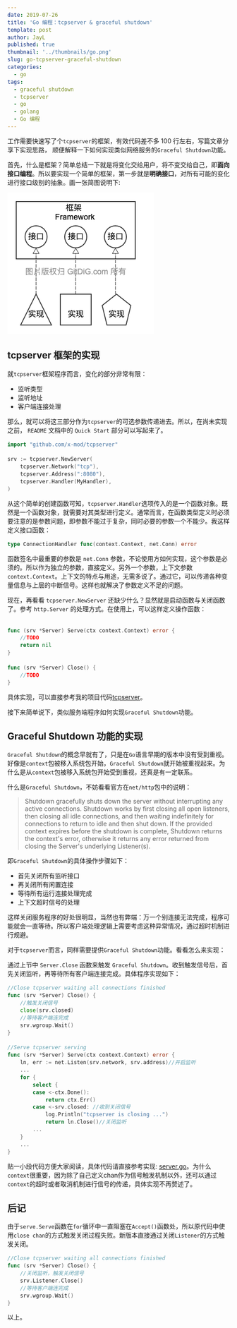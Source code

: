```yaml
---
date: 2019-07-26
title: 'Go 编程：tcpserver & graceful shutdown'
template: post
author: JayL
published: true
thumbnail: '../thumbnails/go.png'
slug: go-tcpserver-graceful-shutdown
categories:
  - go
tags:
  - graceful shutdown
  - tcpserver
  - go
  - golang
  - Go 编程
---
```


工作需要快速写了个`tcpserver`的框架，有效代码差不多 100 行左右，写篇文章分享下实现思路， 顺便解释一下如何实现类似网络服务的`Graceful Shutdown`功能。

首先，什么是框架？简单总结一下就是将变化交给用户，将不变交给自己，即**面向接口编程**。所以要实现一个简单的框架，第一步就是**明确接口**，对所有可能的变化进行接口级别的抽象。画一张简图说明下:

![](../images/framework.png)

## tcpserver 框架的实现

就`tcpserver`框架程序而言，变化的部分非常有限：

- 监听类型
- 监听地址
- 客户端连接处理

那么，就可以将这三部分作为`tcpserver`的可选参数传递进去。所以，在尚未实现之前， `README` 文档中的 `Quick Start` 部分可以写起来了。

````go
import "github.com/x-mod/tcpserver"

srv := tcpserver.NewServer(
    tcpserver.Network("tcp"),
    tcpserver.Address(":8080"),
    tcpserver.Handler(MyHandler),
)

````

从这个简单的创建函数可知，`tcpserver.Handler`选项传入的是一个函数对象。既然是一个函数对象，就需要对其类型进行定义。通常而言，在函数类型定义时必须要注意的是参数问题，即参数不能过于复杂，同时必要的参数一个不能少。我这样定义接口函数：

````go
type ConnectionHandler func(context.Context, net.Conn) error
````

函数签名中最重要的参数是 `net.Conn` 参数，不论使用方如何实现，这个参数是必须的。所以作为独立的参数，直接定义。另外一个参数，上下文参数`context.Context`。上下文的特点与用途，无需多说了。通过它，可以传递各种变量信息与上层的中断信号。这样也就解决了参数定义不足的问题。

现在，再看看 `tcpserver.NewServer` 还缺少什么？显然就是启动函数与关闭函数了。参考 `http.Server` 的处理方式。在使用上，可以这样定义操作函数：

````go

func (srv *Server) Serve(ctx context.Context) error {
    //TODO
    return nil
}

func (srv *Server) Close() {
    //TODO
}

````

具体实现，可以直接参考我的项目代码[tcpserver](https://github.com/x-mod/tcpserver)。

接下来简单说下，类似服务端程序如何实现`Graceful Shutdown`功能。

## Graceful Shutdown 功能的实现

`Graceful Shutdown`的概念早就有了，只是在`Go`语言早期的版本中没有受到重视。好像是`context`包被移入系统包开始，`Graceful Shutdown`就开始被重视起来。为什么是从`context`包被移入系统包开始受到重视，还真是有一定联系。

什么是`Graceful Shutdown`，不妨看看官方在`net/http`包中的说明：

> Shutdown gracefully shuts down the server without interrupting any active connections. Shutdown works by first closing all open listeners, then closing all idle connections, and then waiting indefinitely for connections to return to idle and then shut down. If the provided context expires before the shutdown is complete, Shutdown returns the context's error, otherwise it returns any error returned from closing the Server's underlying Listener(s).

即`Graceful Shutdown`的具体操作步骤如下：

- 首先关闭所有监听接口
- 再关闭所有闲置连接
- 等待所有运行连接处理完成
- 上下文超时信号的处理

这样关闭服务程序的好处很明显，当然也有弊端：万一个别连接无法完成，程序可能就会一直等待。所以客户端处理逻辑上需要考虑这种异常情况，通过超时机制进行规避。

对于`tcpserver`而言，同样需要提供`Graceful Shutdown`功能。看看怎么来实现：

通过上节中 `Server.Close` 函数来触发 `Graceful Shutdown`。收到触发信号后，首先关闭监听，再等待所有客户端连接完成。具体程序实现如下：

````go
//Close tcpserver waiting all connections finished
func (srv *Server) Close() {
    //触发关闭信号
    close(srv.closed)
    //等待客户端连完成
	srv.wgroup.Wait()
}

//Serve tcpserver serving
func (srv *Server) Serve(ctx context.Context) error {
	ln, err := net.Listen(srv.network, srv.address)//开启监听
	...
	for {
		select {
		case <-ctx.Done():
			return ctx.Err()
		case <-srv.closed: //收到关闭信号
            log.Println("tcpserver is closing ...")
			return ln.Close()//关闭监听
        ...
    }
    ...
}
````

贴一小段代码方便大家阅读，具体代码请直接参考实现: [server.go](https://github.com/x-mod/tcpserver/blob/master/tcpserver.go)。为什么`context`很重要，因为除了自己定义chan作为信号触发机制以外，还可以通过`context`的超时或者取消机制进行信号的传递，具体实现不再赘述了。

## 后记

由于`serve.Serve`函数在`for`循环中一直阻塞在`Accept()`函数处，所以原代码中使用`close chan`的方式触发关闭过程失败。新版本直接通过关闭`Listener`的方式触发关闭。

````go
//Close tcpserver waiting all connections finished
func (srv *Server) Close() {
    //关闭监听，触发关闭信号
    srv.Listener.Close()
    //等待客户端连完成
	srv.wgroup.Wait()
}
````

以上。